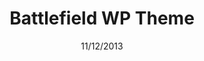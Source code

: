 ---
title: Battlefield WP Theme
date: 11/12/2013
categories: 
  - WordPress Themes
tags:
  - HTML
  - CSS
  - JavaScript
  - PHP
images: /assets/20220328170805-screencapture-file-C-Users-kerem-Desktop-Web-Tasarimlar-htdocs-oyun-index-html-2022-03-28-17_07_41.jpg
madefor: Special request
preview:
  - icon: fas fa-pager
    label: Index
    url: https://kkerem.com/project/battlefield
download:
  - icon: fab fa-archive
    label: HTML
    url: https://kkerem.com/project/battlefield/archive.rar
  - icon: fab fa-wordpress
    label: WP Theme
    url: https://kkerem.com/project/battlefield/archive_wp.rar
---